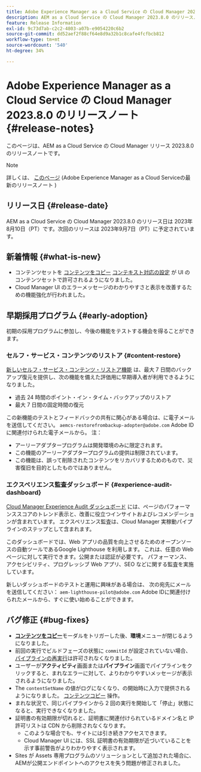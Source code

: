 ```yaml
---
title: Adobe Experience Manager as a Cloud Service の Cloud Manager 2023.8.0 のリリースノート
description: AEM as a Cloud Service の Cloud Manager 2023.8.0 のリリースノートです。
feature: Release Information
exl-id: 9c73d7ab-c2c2-4803-a07b-e9054220c6b2
source-git-commit: dd52aef2f88cf64e8d9a32b1c8cafe4fcfbcb812
workflow-type: tm+mt
source-wordcount: '540'
ht-degree: 34%

---
```



# Adobe Experience Manager as a Cloud Service の Cloud Manager 2023.8.0 のリリースノート {#release-notes}

このページは、AEM as a Cloud Service の Cloud Manager リリース 2023.8.0 のリリースノートです。

>[!NOTE]
>
>詳しくは、 [このページ](/help/release-notes/release-notes-cloud/release-notes-current.md) (Adobe Experience Manager as a Cloud Serviceの最新のリリースノート )

## リリース日 {#release-date}

AEM as a Cloud Service の Cloud Manager 2023.8.0 のリリース日は 2023年8月10日（PT）です。次回のリリースは 2023年9月7日（PT）に予定されています。

## 新着情報 {#what-is-new}

* コンテンツセットを [コンテンツをコピー](/help/implementing/developing/tools/content-copy.md) [コンテキスト対応の設定](/help/implementing/developing/introduction/configurations.md) が UI のコンテンツセットで許可されるようになりました。
* Cloud Manager UI のエラーメッセージのわかりやすさと表示を改善するための機能強化が行われました。

## 早期採用プログラム {#early-adoption}

初期の採用プログラムに参加し、今後の機能をテストする機会を得ることができます。

### セルフ・サービス・コンテンツのリストア {#content-restore}

[新しいセルフ・サービス・コンテンツ・リストア機能](/help/operations/restore.md) は、最大 7 日間のバックアップ復元を提供し、次の機能を備えた評価用に早期導入者が利用できるようになりました。

* 過去 24 時間のポイント・イン・タイム・バックアップのリストア
* 最大 7 日間の固定時間の復元

この新機能のテストとフィードバックの共有に関心がある場合は、に電子メールを送信してください。 `aemcs-restorefrombackup-adopter@adobe.com` Adobe IDに関連付けられた電子メールから。 注：

* アーリーアダプタープログラムは開発環境のみに限定されます。
* この機能のアーリーアダプタープログラムの提供は制限されています。
* この機能は、誤って削除されたコンテンツをリカバリするためのもので、災害復旧を目的としたものではありません。

### エクスペリエンス監査ダッシュボード {#experience-audit-dashboard}

[Cloud Manager Experience Audit ダッシュボード](/help/implementing/cloud-manager/experience-audit-dashboard.md) には、ページのパフォーマンススコアのトレンド表示と、改善に役立つインサイトおよびレコメンデーションが含まれています。 エクスペリエンス監査は、Cloud Manager 実稼動パイプラインのステップとして含まれます。

このダッシュボードでは、Web アプリの品質を向上させるためのオープンソースの自動ツールであるGoogle Lighthouse を利用します。 これは、任意の Web ページに対して実行できます。公開または認証が必要です。 パフォーマンス、アクセシビリティ、プログレッシブ Web アプリ、SEO などに関する監査を実施しています。

新しいダッシュボードのテストと運用に興味がある場合は、 次の宛先にメールを送信してください： `aem-lighthouse-pilot@adobe.com` Adobe IDに関連付けられたメールから、すぐに使い始めることができます。

## バグ修正 {#bug-fixes}

* **[コンテンツをコピー](/help/implementing/developing/tools/content-copy.md)**&#x200B;モーダルをトリガーした後、**環境**&#x200B;メニューが閉じるようになりました。
* 前回の実行でビルドフェーズの状態に `commitId` が設定されていない場合、[パイプラインの再実行](/help/implementing/cloud-manager/deploy-code.md#reexecute-deployment)は許可されなくなりました。
* ユーザーが&#x200B;**アクティビティ**&#x200B;画面または&#x200B;**パイプライン**&#x200B;画面でパイプラインをクリックすると、まれなエラーに対して、よりわかりやすいメッセージが表示されるようになりました。
* The `contentSetName` の値がログになくなり、の開始時に入力で提供されるようになりました。 [コンテンツコピー](/help/implementing/developing/tools/content-copy.md) 操作。
* まれな状況で、同じパイプラインから 2 回の実行を開始して「停止」状態になると、実行できなくなりました。
* 証明書の有効期限が切れると、証明書に関連付けられているドメイン名と IP 許可リストは CDN から削除されなくなります。
   * このような場合でも、サイトには引き続きアクセスできます。
   * [](/help/implementing/cloud-manager/managing-ssl-certifications/introduction.md)Cloud Manager UI には、SSL 証明書の有効期限が近づいていることを示す事前警告がよりわかりやすく表示されます。
* Sites が Assets 専用プログラムのソリューションとして追加された場合に、AEMが公開エンドポイントへのアクセスを失う問題が修正されました。
